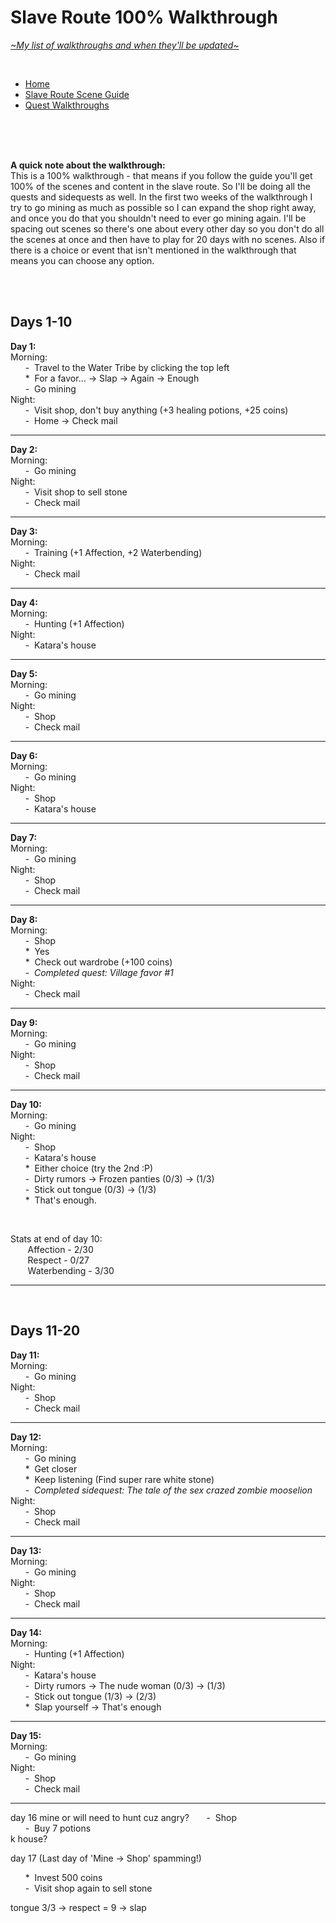 # Slave Route 100% Walkthrough
[*\~My list of walkthroughs and when they'll be updated\~*](https://www.patreon.com/maimlain)

<br>

- [Home](https://github.com/maim-lain/fourelements/blob/master/book-1/home.md)  
- [Slave Route Scene Guide](https://github.com/maim-lain/fourelements/blob/master/book-1/slavescenes.md)  
- [Quest Walkthroughs](https://github.com/maim-lain/fourelements/blob/master/book-1/questwalk.md)  

<br>
<br>
<br>

**A quick note about the walkthrough:**  
This is a 100% walkthrough - that means if you follow the guide you'll get 100% of the scenes and content in the slave route. So I'll be doing all the quests and sidequests as well. In the first two weeks of the walkthrough I try to go mining as much as possible so I can expand the shop right away, and once you do that you shouldn't need to ever go mining again. I'll be spacing out scenes so there's one about every other day so you don't do all the scenes at once and then have to play for 20 days with no scenes. Also if there is a choice or event that isn't mentioned in the walkthrough that means you can choose any option.

<br>
<br>

## Days 1-10

**Day 1:**  
Morning:  
&nbsp;&nbsp;&nbsp;&nbsp;&nbsp;&nbsp;\-&nbsp; Travel to the Water Tribe by clicking the top left  
&nbsp;&nbsp;&nbsp;&nbsp;&nbsp;&nbsp;\*&nbsp; For a favor... -> Slap -> Again -> Enough  
&nbsp;&nbsp;&nbsp;&nbsp;&nbsp;&nbsp;\-&nbsp; Go mining  
Night:  
&nbsp;&nbsp;&nbsp;&nbsp;&nbsp;&nbsp;\-&nbsp; Visit shop, don't buy anything (+3 healing potions, +25 coins)  
&nbsp;&nbsp;&nbsp;&nbsp;&nbsp;&nbsp;\-&nbsp; Home -> Check mail  

---

**Day 2:**  
Morning:  
&nbsp;&nbsp;&nbsp;&nbsp;&nbsp;&nbsp;\-&nbsp; Go mining  
Night:  
&nbsp;&nbsp;&nbsp;&nbsp;&nbsp;&nbsp;\-&nbsp; Visit shop to sell stone  
&nbsp;&nbsp;&nbsp;&nbsp;&nbsp;&nbsp;\-&nbsp; Check mail  

---

**Day 3:**  
Morning:  
&nbsp;&nbsp;&nbsp;&nbsp;&nbsp;&nbsp;\-&nbsp; Training (+1 Affection, +2 Waterbending)  
Night:  
&nbsp;&nbsp;&nbsp;&nbsp;&nbsp;&nbsp;\-&nbsp; Check mail  

---

**Day 4:**  
Morning:  
&nbsp;&nbsp;&nbsp;&nbsp;&nbsp;&nbsp;\-&nbsp; Hunting (+1 Affection)  
Night:  
&nbsp;&nbsp;&nbsp;&nbsp;&nbsp;&nbsp;\-&nbsp; Katara's house  

---

**Day 5:**  
Morning:  
&nbsp;&nbsp;&nbsp;&nbsp;&nbsp;&nbsp;\-&nbsp; Go mining  
Night:  
&nbsp;&nbsp;&nbsp;&nbsp;&nbsp;&nbsp;\-&nbsp; Shop  
&nbsp;&nbsp;&nbsp;&nbsp;&nbsp;&nbsp;\-&nbsp; Check mail  

---

**Day 6:**  
Morning:  
&nbsp;&nbsp;&nbsp;&nbsp;&nbsp;&nbsp;\-&nbsp; Go mining  
Night:  
&nbsp;&nbsp;&nbsp;&nbsp;&nbsp;&nbsp;\-&nbsp; Shop  
&nbsp;&nbsp;&nbsp;&nbsp;&nbsp;&nbsp;\-&nbsp; Katara's house  

---

**Day 7:**  
Morning:  
&nbsp;&nbsp;&nbsp;&nbsp;&nbsp;&nbsp;\-&nbsp; Go mining  
Night:  
&nbsp;&nbsp;&nbsp;&nbsp;&nbsp;&nbsp;\-&nbsp; Shop  
&nbsp;&nbsp;&nbsp;&nbsp;&nbsp;&nbsp;\-&nbsp; Check mail  

---

**Day 8:**  
Morning:  
&nbsp;&nbsp;&nbsp;&nbsp;&nbsp;&nbsp;\-&nbsp; Shop  
&nbsp;&nbsp;&nbsp;&nbsp;&nbsp;&nbsp;\*&nbsp; Yes  
&nbsp;&nbsp;&nbsp;&nbsp;&nbsp;&nbsp;\*&nbsp; Check out wardrobe (+100 coins)  
&nbsp;&nbsp;&nbsp;&nbsp;&nbsp;&nbsp;\-&nbsp; *Completed quest: Village favor #1*  
Night:  
&nbsp;&nbsp;&nbsp;&nbsp;&nbsp;&nbsp;\-&nbsp; Check mail  

---

**Day 9:**  
Morning:  
&nbsp;&nbsp;&nbsp;&nbsp;&nbsp;&nbsp;\-&nbsp; Go mining  
Night:  
&nbsp;&nbsp;&nbsp;&nbsp;&nbsp;&nbsp;\-&nbsp; Shop  
&nbsp;&nbsp;&nbsp;&nbsp;&nbsp;&nbsp;\-&nbsp; Check mail  

---

**Day 10:**  
Morning:  
&nbsp;&nbsp;&nbsp;&nbsp;&nbsp;&nbsp;\-&nbsp; Go mining  
Night:  
&nbsp;&nbsp;&nbsp;&nbsp;&nbsp;&nbsp;\-&nbsp; Shop  
&nbsp;&nbsp;&nbsp;&nbsp;&nbsp;&nbsp;\-&nbsp; Katara's house  
&nbsp;&nbsp;&nbsp;&nbsp;&nbsp;&nbsp;\*&nbsp; Either choice (try the 2nd :P)  
&nbsp;&nbsp;&nbsp;&nbsp;&nbsp;&nbsp;\-&nbsp; Dirty rumors -> Frozen panties (0/3) -> (1/3)  
&nbsp;&nbsp;&nbsp;&nbsp;&nbsp;&nbsp;\-&nbsp; Stick out tongue (0/3) -> (1/3)  
&nbsp;&nbsp;&nbsp;&nbsp;&nbsp;&nbsp;\*&nbsp; That's enough.  

<br>

Stats at end of day 10:  
&nbsp;&nbsp;&nbsp;&nbsp;&nbsp;&nbsp; Affection - 2/30  
&nbsp;&nbsp;&nbsp;&nbsp;&nbsp;&nbsp; Respect - 0/27  
&nbsp;&nbsp;&nbsp;&nbsp;&nbsp;&nbsp; Waterbending - 3/30  


---

<br>

## Days 11-20

**Day 11:**  
Morning:  
&nbsp;&nbsp;&nbsp;&nbsp;&nbsp;&nbsp;\-&nbsp; Go mining  
Night:  
&nbsp;&nbsp;&nbsp;&nbsp;&nbsp;&nbsp;\-&nbsp; Shop  
&nbsp;&nbsp;&nbsp;&nbsp;&nbsp;&nbsp;\-&nbsp; Check mail  

---

**Day 12:**  
Morning:  
&nbsp;&nbsp;&nbsp;&nbsp;&nbsp;&nbsp;\-&nbsp; Go mining  
&nbsp;&nbsp;&nbsp;&nbsp;&nbsp;&nbsp;\*&nbsp; Get closer  
&nbsp;&nbsp;&nbsp;&nbsp;&nbsp;&nbsp;\*&nbsp; Keep listening (Find super rare white stone)  
&nbsp;&nbsp;&nbsp;&nbsp;&nbsp;&nbsp;\-&nbsp; *Completed sidequest: The tale of the sex crazed zombie mooselion*  
Night:  
&nbsp;&nbsp;&nbsp;&nbsp;&nbsp;&nbsp;\-&nbsp; Shop  
&nbsp;&nbsp;&nbsp;&nbsp;&nbsp;&nbsp;\-&nbsp; Check mail  

---

**Day 13:**  
Morning:  
&nbsp;&nbsp;&nbsp;&nbsp;&nbsp;&nbsp;\-&nbsp; Go mining  
Night:  
&nbsp;&nbsp;&nbsp;&nbsp;&nbsp;&nbsp;\-&nbsp; Shop  
&nbsp;&nbsp;&nbsp;&nbsp;&nbsp;&nbsp;\-&nbsp; Check mail  

---

**Day 14:**  
Morning:  
&nbsp;&nbsp;&nbsp;&nbsp;&nbsp;&nbsp;\-&nbsp; Hunting (+1 Affection)  
Night:  
&nbsp;&nbsp;&nbsp;&nbsp;&nbsp;&nbsp;\-&nbsp; Katara's house  
&nbsp;&nbsp;&nbsp;&nbsp;&nbsp;&nbsp;\-&nbsp; Dirty rumors -> The nude woman (0/3) -> (1/3)  
&nbsp;&nbsp;&nbsp;&nbsp;&nbsp;&nbsp;\-&nbsp; Stick out tongue (1/3) -> (2/3)  
&nbsp;&nbsp;&nbsp;&nbsp;&nbsp;&nbsp;\*&nbsp; Slap yourself -> That's enough  

---

**Day 15:**  
Morning:  
&nbsp;&nbsp;&nbsp;&nbsp;&nbsp;&nbsp;\-&nbsp; Go mining  
Night:  
&nbsp;&nbsp;&nbsp;&nbsp;&nbsp;&nbsp;\-&nbsp; Shop  
&nbsp;&nbsp;&nbsp;&nbsp;&nbsp;&nbsp;\-&nbsp; Check mail  

---

day 16
mine or will need to hunt cuz angry?
&nbsp;&nbsp;&nbsp;&nbsp;&nbsp;&nbsp;\-&nbsp; Shop  
&nbsp;&nbsp;&nbsp;&nbsp;&nbsp;&nbsp;\-&nbsp; Buy 7 potions  
k house?

day 17
(Last day of 'Mine -> Shop' spamming!)  

&nbsp;&nbsp;&nbsp;&nbsp;&nbsp;&nbsp;\*&nbsp; Invest 500 coins  
&nbsp;&nbsp;&nbsp;&nbsp;&nbsp;&nbsp;\-&nbsp; Visit shop again to sell stone  

tongue 3/3 -> respect = 9 -> slap
